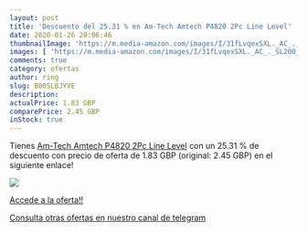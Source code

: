 ```yaml
---
layout: post
title: 'Descuento del 25.31 % en Am-Tech Amtech P4820 2Pc Line Level'
date: 2020-01-26 20:06:46
thumbnailImage: 'https://m.media-amazon.com/images/I/31fLvqexSXL._AC_._SL200_.jpg'
images: [ 'https://m.media-amazon.com/images/I/31fLvqexSXL._AC_._SL200_.jpg' ]
comments: true
category: ofertas
author: ring
slug: B005LBJYVE
description:
actualPrice: 1.83 GBP
comparePrice: 2.45 GBP
inStock: true
---
```


Tienes [Am-Tech Amtech P4820 2Pc Line Level](https://www.amazon.com/dp/B005LBJYVE/?tag=redken08-20) con un 25.31 % de descuento con precio de oferta de 1.83 GBP (original: 2.45 GBP) en el siguiente enlace!

[![](https://m.media-amazon.com/images/I/31fLvqexSXL._AC_._SL200_.jpg)](https://www.amazon.com/dp/B005LBJYVE/?tag=redken08-20)

[Accede a la oferta!!](https://www.amazon.com/dp/B005LBJYVE/?tag=redken08-20)

[Consulta otras ofertas en nuestro canal de telegram](https://t.me/s/ofertas25)
